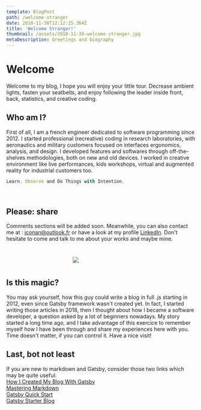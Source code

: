 ```yaml
---
template: BlogPost
path: /welcome-stranger
date: 2018-11-30T12:12:25.364Z
title: 'Welcome Stranger!'
thumbnail: /assets/2018-11-30-welcome-stranger.jpg
metaDescription: Greetings and biography
---
```


# Welcome

Welcome to my blog, I hope you will enjoy your little tour. Decrease ambient lights, fasten your seatbelts, and enjoy following the leader inside front, back, statistics, and creative coding.

## Who am I?

First of all, I am a french engineer dedicated to software programming since 2012. I started professional (recreative) coding in research laboratories, with aeronautics and military customers focused on interfaces ergonomics, analysis, and design. I developed features and softwares through off-the-shelves methodologies, both on new and old devices. I worked in creative environment like live performances, kids workshops, virtual and augmented reality for industrial customers too.

```Javascript
Learn. Observe and Do Things with Intention.
```
<br/>

## Please: share 

Comments sections will be added soon. Meanwhile, you can also contact me at : [jconan@outlook.fr](jconan@outlook.fr) or have a look at my profile [LinkedIn](https://www.linkedin.com/in/julien-conan/). Don't hesitate to come and talk to me about your works and maybe mine.

<div class="custom-images" style="width: 150px; margin: 40px auto;">
	<img src="/assets/2018-11-30-welcome-stranger-this-is-me.jpg">
</div>

## Is this magic?

You may ask yourself, how this guy could write a blog in full .js  starting in 2012, even since Gatsby framework wasn't created yet. In fact, I started writing those articles in 2018, then I thought about how I became a software developer, a question asked by a lot of beginners nowadays. My story started a long time ago, and I take advantage of this exercice to remember myself how I have been through and share my experiences here with you. Time doesn't matter, if you can control it. Have a nice visit!

## Last, bot not least

If you are new to markdown and Gatsby, consider those two links which may be quite useful:  
[How I Created My Blog With Gatsby](https://dev.to/mouhamedaly/how-i-created-my-blog-with-gatsby-1762)  
[Mastering Markdown](https://guides.github.com/features/mastering-markdown/)  
[Gatsby Quick Start](https://www.gatsbyjs.com/docs/quick-start/)  
[Gatsby Starter Blog](https://www.gatsbyjs.com/starters/gatsbyjs/gatsby-starter-blog)